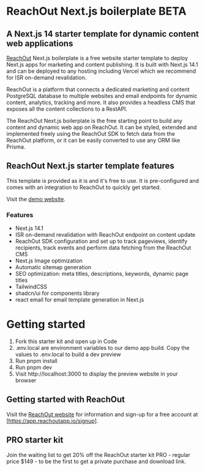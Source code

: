 # ReachOut Next.js boilerplate BETA
## A Next.js 14 starter template for dynamic content web applications
[ReachOut](https://reachoutapp.io) Next.js boilerplate is a free website starter template to deploy Next.js apps for marketing and content publishing. It is built with Next.js 14.1 and can be deployed to any hosting including Vercel which we recommend for ISR on-demand revalidation.

ReachOut is a platform that connects a dedicated marketing and content PostgreSQL database to multiple websites and email endpoints for dynamic content, analytics, tracking and more. It also provides a headless CMS that exposes all the content collections to a RestAPI.

The ReachOut Next.js boilerplate is the free starting point to build any content and dynamic web app on ReachOut. It can be styled, extended and implemented freely using the ReachOut SDK to fetch data from the ReachOut platform, or it can be easily converted to use any ORM like Prisma.

## ReachOut Next.js starter template features
This template is provided as it is and it's free to use.
It is pre-configured and comes with an integration to ReachOut to quickly get started.

Visit the [demo website](https://starter.reachoutapp.io).

### Features
- Next.js 14.1
- ISR on-demand revalidation with ReachOut endpoint on content update
- ReachOut SDK configuration and set up to track pageviews, identify recipients, track events and perform data fetching from the ReachOut CMS
- Next.js Image optimization
- Automatic sitemap generation
- SEO optimization: meta titles, descriptions, keywords, dynamic page titles
- TailwindCSS
- shadcn/ui for components library
- react email for email template generation in Next.js

# Getting started
1. Fork this starter kit and open up in Code
2. .env.local are environment variables to our demo app build. Copy the values to .env.local to build a dev preview
3. Run pnpm install
4. Run pnpm dev
5. Visit http://localhost:3000 to display the preview website in your browser

## Getting started with ReachOut
Visit the [ReachOut website](https://reachoutapp.io) for information and sign-up for a free account at [https://app.reachoutapp.io/signup].

## PRO starter kit
Join the waiting list to get 20% off the ReachOut starter kit PRO - regular price $149 - to be the first to get a private purchase and download link.